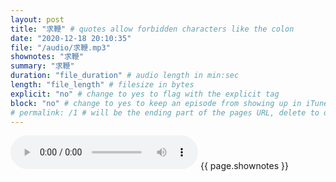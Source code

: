```yaml
---
layout: post
title: "求鞭" # quotes allow forbidden characters like the colon
date: "2020-12-18 20:10:35"
file: "/audio/求鞭.mp3"
shownotes: "求鞭"
summary: "求鞭"
duration: "file_duration" # audio length in min:sec
length: "file_length" # filesize in bytes
explicit: "no" # change to yes to flag with the explicit tag
block: "no" # change to yes to keep an episode from showing up in iTunes
# permalink: /1 # will be the ending part of the pages URL, delete to default to the title
---
```


<audio controls>
<source src="{{site.url}}{{site.baseurl}}{{ page.file }}" type="audio/x-mp3">
Your browser does not support the audio element.
</audio>
{{ page.shownotes }}
